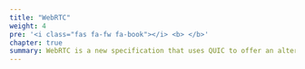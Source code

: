 ```yaml
---
title: "WebRTC"
weight: 4
pre: '<i class="fas fa-fw fa-book"></i> <b> </b>'
chapter: true
summary: WebRTC is a new specification that uses QUIC to offer an alternative to WebSocket. Conceptually, it can be considered WebSocket over QUIC.Learn about WebTransport and how it is used in libp2p.
---
```


